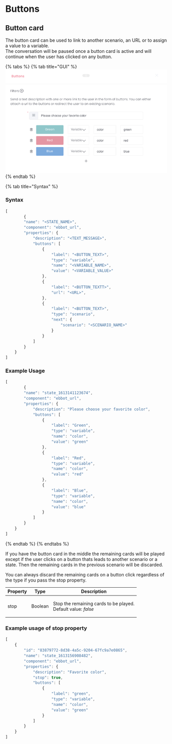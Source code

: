 # Buttons

## Button card

The button card can be used to link to another scenario, an URL or to assign a value to a variable. \
The conversation will be paused once a button card is active and will continue when the user has clicked on any button.&#x20;

{% tabs %}
{% tab title="GUI" %}
![](<../../.gitbook/assets/image (101).png>)
{% endtab %}

{% tab title="Syntax" %}
### Syntax

```javascript
[
		{
		"name": "<STATE_NAME>",
		"component": "ebbot_url",
		"properties": {
			"description": "<TEXT_MESSAGE>",
			"buttons": [
				{
					"label": "<BUTTON_TEXT>",
					"type": "variable",
					"name": "<VARIABLE_NAME>",
					"value": "<VARIABLE_VALUE>"
				},
				{
					"label": "<BUTTON_TEXTT>",
					"url": "<URL>",
				},
				{
					"label": "<BUTTON_TEXT>",
					"type": "scenario",
					"next": {
						"scenario": "<SCENARIO_NAME>"
					}
				}
			]
		}
	}
]
```

### Example Usage

```javascript
[
		{
		"name": "state_1613141123674",
		"component": "ebbot_url",
		"properties": {
			"description": "Please choose your favorite color",
			"buttons": [
				{
					"label": "Green",
					"type": "variable",
					"name": "color",
					"value": "green"
				},
				{
					"label": "Red",
					"type": "variable",
					"name": "color",
					"value": "red"
				},
				{
					"label": "Blue",
					"type": "variable",
					"name": "color",
					"value": "blue"
				}
			]
		}
	}
]
```
{% endtab %}
{% endtabs %}

If you have the button card in the middle the remaining cards will be played except if the user clicks on a button thats leads to another scenario or a state. Then the remaining cards in the previous scenario will be discarded.&#x20;

You can always discard the remaining cards on a button click regardless of the type if you pass the stop property.&#x20;

| Property | Type    | Description                                                                     |
| -------- | ------- | ------------------------------------------------------------------------------- |
| stop     | Boolean | <p>Stop the remaining cards to be played. <br>Default value: <em>false</em></p> |

### Example usage of stop property

```javascript
[
	{
		"id": "83879772-8d38-4a5c-9204-67fc9a7e0865",
		"name": "state_1613156908482",
		"component": "ebbot_url",
		"properties": {
			"description": "Favorite color",
			"stop": true,
			"buttons": [
				{
					"label": "green",
					"type": "variable",
					"name": "color",
					"value": "green"
				}
			]
		}
	}
]
```
